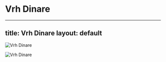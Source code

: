 
Vrh Dinare
==========
---
title: Vrh Dinare
layout: default
---

![Vrh Dinare](https://mynaszlaku.pl/wp-content/uploads/2022/05/dinara-najwyzszy-szczyt-chorwacji-0036-768x512.jpg)

![Vrh Dinare](http://koronaeuropy.pl/wp-content/uploads/2016/07/dinara_14072016_7-768x511.jpg)